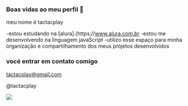 ### Boas vidas ao meu perfil 💙

meu nome é tactacplay 

-estou estudando na [alura].(https;//www.alura.com.br
-estou me desenvolvendo na linguagem javaScript
-utilizo esse espaço para minha organização e compartilhamento dos meus projetos desenvolvidos

### vocé entrar em contato comigo 

tactacplay@gmail.com

@tactacplay

![](https://media1.tenor.com/m/aKFaZBrZFYcAAAAC/excited-spin.gif)
